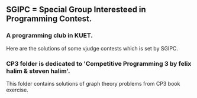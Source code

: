 ## SGIPC = Special Group Interesteed in Programming Contest.
### A programming club in KUET.

Here are the solutions of some vjudge contests which is set by SGIPC.  


### CP3 folder is dedicated to 'Competitive Programming 3 by felix halim & steven halim'.
This folder contains solutions of graph theory problems from CP3 book exercise.
